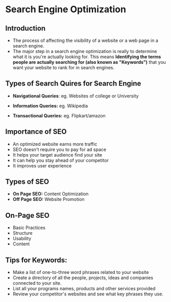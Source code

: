 # Search Engine Optimization

## Introduction

- The process of affecting the visibility of a website or a web page in a search engine.
- The major step in a search engine optimization is really to determine what it is you're actually looking for. This means **Identifying the terms people are actually searching for (also known as "Keywords")** that you want your website to rank for in search engines.

## Types of Search Quires for Search Engine

- **Navigational Queries**:
  eg. Websites of college or University

- **Information Queries:**
  eg. Wikipedia

- **Transactional Queries:**
  eg. Flipkart/amazon

## Importance of SEO

- An optimized website earns more traffic
- SEO doesn't require you to pay for ad space
- It helps your target audience find your site
- It can help you stay ahead of your competitor
- It improves user experience

## Types of SEO

- **On Page SEO:** Content Optimization
- **Off Page SEO:** Website Promotion

## On-Page SEO

- Basic Practices
- Structure
- Usability
- Content

## Tips for Keywords:

- Make a list of one-to-three word phrases related to your website
- Create a directory of all the people, projects, ideas and companies connected to your site.
- List all your programs names, products and other services provided
- Review your competitor's websites and see what key phrases they use.
